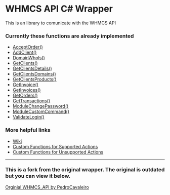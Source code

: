 # WHMCS API C# Wrapper

This is an library to comunicate with the WHMCS API<br/>

### Currently these functions are already implemented

* [AcceptOrder()](https://github.com/byBlurr/whmcs-api/wiki/AcceptOrder())
* [AddClient()](https://github.com/byBlurr/whmcs-api/wiki/AddClient())
* [DomainWhoIs()](https://github.com/byBlurr/whmcs-api/wiki/DomainWhoIs())
* [GetClients()](https://github.com/byBlurr/whmcs-api/wiki/GetClients())
* [GetClientsDetails()](https://github.com/byBlurr/whmcs-api/wiki/GetClientsDetails())
* [GetClientsDomains()](https://github.com/byBlurr/whmcs-api/wiki/GetClientsDomains())
* [GetClientsProducts()](https://github.com/byBlurr/whmcs-api/wiki/GetClientsProducts())
* [GetInvoice()](https://github.com/byBlurr/whmcs-api/wiki/GetInvoice())
* [GetInvoices()](https://github.com/byBlurr/whmcs-api/wiki/GetInvoices())
* [GetOrders()](https://github.com/byBlurr/whmcs-api/wiki/GetOrders())
* [GetTransactions()](https://github.com/byBlurr/whmcs-api/wiki/GetTransactions())
* [ModuleChangePassword()](https://github.com/byBlurr/whmcs-api/wiki/ModuleChangePassword())
* [ModuleCustomCommand()](https://github.com/byBlurr/whmcs-api/wiki/ModuleCustomCommand())
* [ValidateLogin()](https://github.com/byBlurr/whmcs-api/wiki/ValidateLogin())

### More helpful links
* [Wiki](https://github.com/byBlurr/whmcs-api/wiki)
* [Custom Functions for Supported Actions](https://github.com/byBlurr/whmcs-api/wiki/Supported-Actions)
* [Custom Functions for Unsupported Actions](https://github.com/byBlurr/whmcs-api/wiki/Unsupported-Actions)

-----------------------------------------------------------------------------------
### This is a fork from the original wrapper. The original is outdated but you can view it below.
[Orginial WHMCS_API by PedroCavaleiro](https://github.com/PedroCavaleiro/whmcs-api)
